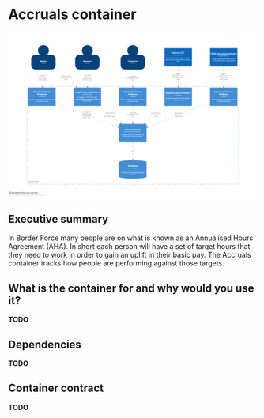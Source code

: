 # Accruals container

![container.png](./images/container.png)

## Executive summary
In Border Force many people are on what is known as an Annualised Hours Agreement (AHA). In short each person will have a set of target hours that they need to work in order to gain an uplift in their basic pay. The Accruals container tracks how people are performing against those targets.

## What is the container for and why would you use it?
**TODO** 
 
## Dependencies
**TODO**

## Container contract
**TODO**